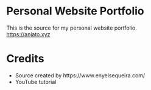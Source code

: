 # Personal Website Portfolio
This is the source for my personal website portfolio. <br />
https://anjato.xyz

# Credits
<ul>
  <li>Source created by https://www.enyelsequeira.com/</li>
  <li>YouTube tutorial </li>
</ul>
